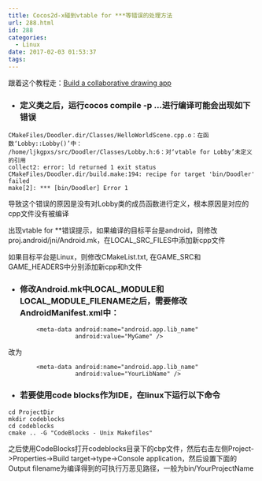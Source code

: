 ```yaml
---
title: Cocos2d-x碰到vtable for ***等错误的处理方法
url: 288.html
id: 288
categories:
  - Linux
date: 2017-02-03 01:53:37
tags:
---
```


跟着这个教程走：[Build a collaborative drawing app](https://www.makeschool.com/online-courses/tutorials/build-a-collaborative-drawing-app/make-new-project)

*   ### 定义类之后，运行cocos compile -p ...进行编译可能会出现如下错误
    

  
```
CMakeFiles/Doodler.dir/Classes/HelloWorldScene.cpp.o：在函数‘Lobby::Lobby()’中：
/home/ljkgpxs/src/Doodler/Classes/Lobby.h:6：对‘vtable for Lobby’未定义的引用
collect2: error: ld returned 1 exit status
CMakeFiles/Doodler.dir/build.make:194: recipe for target 'bin/Doodler' failed
make[2]: *** [bin/Doodler] Error 1
```
导致这个错误的原因是没有对Lobby类的成员函数进行定义，根本原因是对应的cpp文件没有被编译

  

出现vtable for **错误提示，如果编译的目标平台是android，则修改proj.android/jni/Android.mk，在LOCAL\_SRC\_FILES中添加新cpp文件

如果目标平台是Linux，则修改CMakeList.txt, 在GAME\_SRC和GAME\_HEADERS中分别添加新cpp和h文件

  

  

  

*   ### 修改Android.mk中LOCAL\_MODULE和LOCAL\_MODULE_FILENAME之后，需要修改AndroidManifest.xml中：
    

  
```
        <meta-data android:name="android.app.lib_name"
                   android:value="MyGame" />
```
  

改为

  
```
        <meta-data android:name="android.app.lib_name"
                   android:value="YourLibName" />
```
  

  

  

*   ### 若要使用code blocks作为IDE，在linux下运行以下命令
    
```
cd ProjectDir
mkdir codeblocks
cd codeblocks
cmake .. -G "CodeBlocks - Unix Makefiles"
```
之后使用CodeBlocks打开codeblocks目录下的cbp文件，然后右击左侧Project->Properties->Build target->type->Console application，然后设置下面的Output filename为编译得到的可执行万恶见路径，一般为bin/YourProjectName
